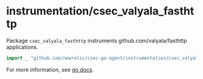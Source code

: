# instrumentation/csec_valyala_fasthttp

Package `csec_valyala_fasthttp` instruments github.com/valyala/fasthttp applications.

```go
import _ "github.com/newrelic/csec-go-agent/instrumentation/csec_valyala_fasthttp"
```

For more information, see [go docs](https://godoc.org/github.com/newrelic/csec-go-agent/instrumentation/csec_valyala_fasthttp). 
